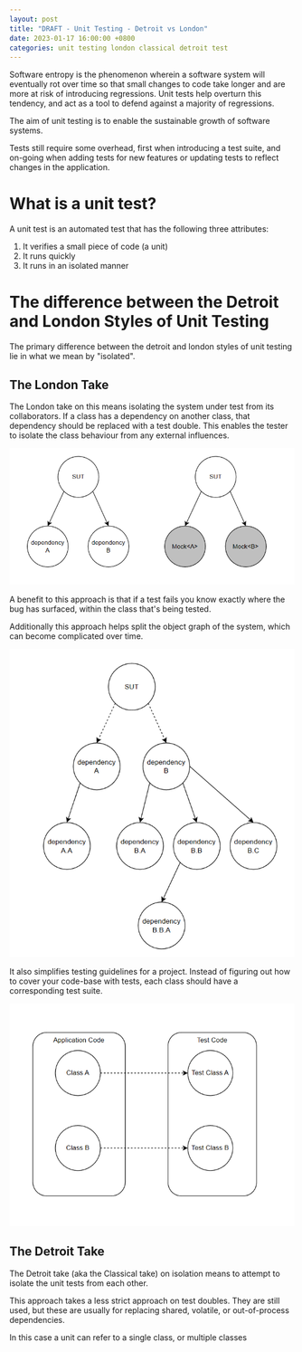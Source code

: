 ```yaml
---
layout: post
title: "DRAFT - Unit Testing - Detroit vs London"
date: 2023-01-17 16:00:00 +0800
categories: unit testing london classical detroit test
---
```


Software entropy is the phenomenon wherein a software system will eventually rot over time so that small changes to code take longer and are more at risk of introducing regressions. Unit tests help overturn this tendency, and act as a tool to defend against a majority of regressions.

The aim of unit testing is to enable the sustainable growth of software systems.

Tests still require some overhead, first when introducing a test suite, and on-going when adding tests for new features or updating tests to reflect changes in the application.

# What is a unit test?

A unit test is an automated test that has the following three attributes: 
1. It verifies a small piece of code (a unit)
2. It runs quickly
3. It runs in an isolated manner

# The difference between the Detroit and London Styles of Unit Testing

The primary difference between the detroit and london styles of unit testing lie in what we mean by "isolated". 

## The London Take

The London take on this means isolating the system under test from its collaborators. If a class has a dependency on another class, that dependency should be replaced with a test double. This enables the tester to isolate the class behaviour from any external influences.

![dependencies become mocks](/assets/2023-01-17-testing/dependencies-become-mocks.PNG)

A benefit to this approach is that if a test fails you know exactly where the bug has surfaced, within the class that's being tested. 

Additionally this approach helps split the object graph of the system, which can become complicated over time.

![break the dependency graph with mocks](/assets/2023-01-17-testing/break-the-dependency-graph.PNG)

It also simplifies testing guidelines for a project. Instead of figuring out how to cover your code-base with tests, each class should have a corresponding test suite.

![every class has a test class](/assets/2023-01-17-testing/every-class-has-a-test-class.PNG)


## The Detroit Take

The Detroit take (aka the Classical take) on isolation means to attempt to isolate the unit tests from each other.

This approach takes a less strict approach on test doubles. They are still used, but these are usually for replacing shared, volatile, or out-of-process dependencies.

In this case a unit can refer to a single class, or multiple classes